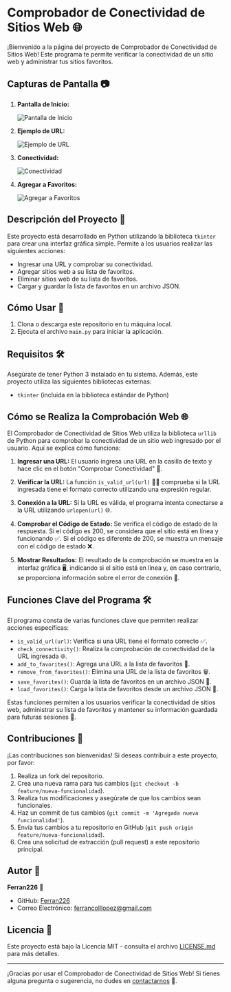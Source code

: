 # Comprobador de Conectividad de Sitios Web 🌐

¡Bienvenido a la página del proyecto de Comprobador de Conectividad de Sitios Web! Este programa te permite verificar la conectividad de un sitio web y administrar tus sitios favoritos.

## Capturas de Pantalla 📷

1. **Pantalla de Inicio:**

   ![Pantalla de Inicio](Inicio.png)

2. **Ejemplo de URL:**

   ![Ejemplo de URL](Url.png)

3. **Conectividad:**

   ![Conectividad](Conectividad.png)

4. **Agregar a Favoritos:**

   ![Agregar a Favoritos](Favoritos.png)

## Descripción del Proyecto 📝

Este proyecto está desarrollado en Python utilizando la biblioteca `tkinter` para crear una interfaz gráfica simple. Permite a los usuarios realizar las siguientes acciones:

- Ingresar una URL y comprobar su conectividad.
- Agregar sitios web a su lista de favoritos.
- Eliminar sitios web de su lista de favoritos.
- Cargar y guardar la lista de favoritos en un archivo JSON.

## Cómo Usar 🚀

1. Clona o descarga este repositorio en tu máquina local.
2. Ejecuta el archivo `main.py` para iniciar la aplicación.

## Requisitos 🛠️

Asegúrate de tener Python 3 instalado en tu sistema. Además, este proyecto utiliza las siguientes bibliotecas externas:

- `tkinter` (incluida en la biblioteca estándar de Python)

## Cómo se Realiza la Comprobación Web 🌐

El Comprobador de Conectividad de Sitios Web utiliza la biblioteca `urllib` de Python para comprobar la conectividad de un sitio web ingresado por el usuario. Aquí se explica cómo funciona:

1. **Ingresar una URL:** El usuario ingresa una URL en la casilla de texto y hace clic en el botón "Comprobar Conectividad" 📩.

2. **Verificar la URL:** La función `is_valid_url(url)` 👷‍♀️ comprueba si la URL ingresada tiene el formato correcto utilizando una expresión regular.

3. **Conexión a la URL:** Si la URL es válida, el programa intenta conectarse a la URL utilizando `urlopen(url)` 🌐.

4. **Comprobar el Código de Estado:** Se verifica el código de estado de la respuesta. Si el código es 200, se considera que el sitio está en línea y funcionando ✅. Si el código es diferente de 200, se muestra un mensaje con el código de estado ❌.

5. **Mostrar Resultados:** El resultado de la comprobación se muestra en la interfaz gráfica 🖥️, indicando si el sitio está en línea y, en caso contrario, se proporciona información sobre el error de conexión 🚫.

## Funciones Clave del Programa 🛠️

El programa consta de varias funciones clave que permiten realizar acciones específicas:

- `is_valid_url(url)`: Verifica si una URL tiene el formato correcto ✅.
- `check_connectivity()`: Realiza la comprobación de conectividad de la URL ingresada 🌐.
- `add_to_favorites()`: Agrega una URL a la lista de favoritos 📌.
- `remove_from_favorites()`: Elimina una URL de la lista de favoritos 🗑️.
- `save_favorites()`: Guarda la lista de favoritos en un archivo JSON 💾.
- `load_favorites()`: Carga la lista de favoritos desde un archivo JSON 📂.

Estas funciones permiten a los usuarios verificar la conectividad de sitios web, administrar su lista de favoritos y mantener su información guardada para futuras sesiones 🤗.


## Contribuciones 🤝

¡Las contribuciones son bienvenidas! Si deseas contribuir a este proyecto, por favor:

1. Realiza un fork del repositorio.
2. Crea una nueva rama para tus cambios (`git checkout -b feature/nueva-funcionalidad`).
3. Realiza tus modificaciones y asegúrate de que los cambios sean funcionales.
4. Haz un commit de tus cambios (`git commit -m 'Agregada nueva funcionalidad'`).
5. Envía tus cambios a tu repositorio en GitHub (`git push origin feature/nueva-funcionalidad`).
6. Crea una solicitud de extracción (pull request) a este repositorio principal.

## Autor 👤

**Ferran226** 🚀

- GitHub: [Ferran226](https://github.com/Ferran226)
- Correo Electrónico: [ferrancolllopez@gmail.com](mailto:ferrancolllopez@gmail.com)

## Licencia 📜

Este proyecto está bajo la Licencia MIT - consulta el archivo [LICENSE.md](LICENSE.md) para más detalles.

---

¡Gracias por usar el Comprobador de Conectividad de Sitios Web! Si tienes alguna pregunta o sugerencia, no dudes en [contactarnos](mailto:ferrancolllopez@gmail.com) 📧.
